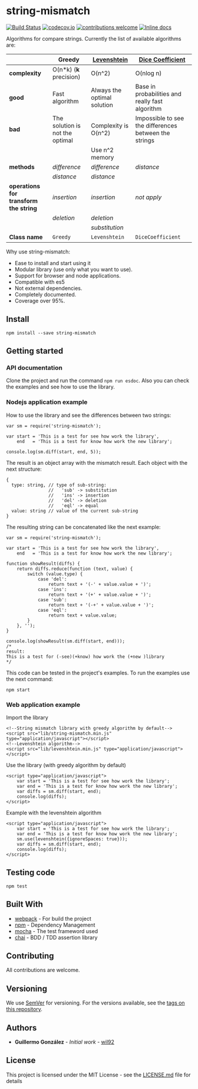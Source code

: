 # string-mismatch

[![Build Status](https://travis-ci.org/wil92/string-mismatch.png?branch=master)](https://travis-ci.org/wil92/string-mismatch)
[![codecov.io](https://img.shields.io/codecov/c/github/wil92/string-mismatch/master.svg?style=flat-square)](http://codecov.io/github/wil92/string-mismatch?branch=master)
[![contributions welcome](https://img.shields.io/badge/contributions-welcome-brightgreen.svg?style=flat)](https://github.com/wil92/string-mismatch/issues)
[![Inline docs](http://inch-ci.org/github/wil92/string-mismatch.svg?branch=master)](http://inch-ci.org/github/wil92/string-mismatch)

Algorithms for compare strings. Currently the list of available algorithms are:

|                                       |Greedy                         |[Levenshtein](https://en.wikipedia.org/wiki/Levenshtein_distance)|[Dice Coefficient](https://en.wikipedia.org/wiki/S%C3%B8rensen%E2%80%93Dice_coefficient)|
|---------------------------------------|-------------------------------|-----------------------------------------------------------------|----------------------------------------------------------------------------------------|
|**complexity**                         |O(n*k) (**k** precision)       |O(n^2)                                                           |O(nlog n)                                                                               |
|**good**                               |Fast algorithm                 |Always the optimal solution                                      |Base in probabilities and really fast algorithm                                         |
|**bad**                                |The solution is not the optimal|Complexity is O(n^2)                                             |Impossible to see the differences between the strings                                   |
|                                       |                               |Use n^2 memory                                                   |                                                                                        |
|**methods**                            |*difference*                   |*difference*                                                     |*distance*                                                                              |
|                                       |*distance*                     |*distance*                                                       |                                                                                        |
|**operations for transform the string**|*insertion*                    |*insertion*                                                      |*not apply*                                                                             |
|                                       |*deletion*                     |*deletion*                                                       |                                                                                        |
|                                       |                               |*substitution*                                                   |                                                                                        |
|**Class name**                         |`Greedy`                       |`Levenshtein`                                                    |`DiceCoefficient`                                                                                      |

Why use string-mismatch:

- Ease to install and start using it
- Modular library (use only what you want to use).
- Support for browser and node applications.
- Compatible with es5
- Not external dependencies.
- Completely documented.
- Coverage over 95%.

## Install

```
npm install --save string-mismatch
```

## Getting started

### API documentation

Clone the project and run the command `npm run esdoc`. Also you can check the examples and see how to use the library.

### Nodejs application example

How to use the library and see the differences between two strings:

```es5
var sm = require('string-mismatch');

var start = 'This is a test for see how work the library',
    end   = 'This is a test for know how work the new library';

console.log(sm.diff(start, end, 5));
```

The result is an object array with the mismatch result. Each object with the next structure:

```es5
{
  type: string, // type of sub-string:
                //   'sub' -> substitution
                //   'ins' -> insertion
                //   'del' -> deletion
                //   'eql' -> equal
  value: string // value of the current sub-string
}
```

The resulting string can be concatenated like the next example:

```es5
var sm = require('string-mismatch');

var start = 'This is a test for see how work the library',
    end   = 'This is a test for know how work the new library';

function showResult(diffs) {
    return diffs.reduce(function (text, value) {
        switch (value.type) {
            case 'del':
                return text + '(-' + value.value + ')';
            case 'ins':
                return text + '(+' + value.value + ')';
            case 'sub':
                return text + '(-+' + value.value + ')';
            case 'eql':
                return text + value.value;
        }
    }, '');
}

console.log(showResult(sm.diff(start, end)));
/*
result:
This is a test for (-see)(+know) how work the (+new )library
*/
```

This code can be tested in the project's examples. To run the examples use the next command:

```
npm start
```


### Web application example

Import the library

```html5
<!--String mismatch library with greedy algorithm by default-->
<script src="lib/string-mismatch.min.js" type="application/javascript"></script>
<!--Levenshtein algorithm-->
<script src="lib/levenshtein.min.js" type="application/javascript"></script>
```

Use the library (with greedy algorithm by default)

```html5
<script type="application/javascript">
    var start = 'This is a test for see how work the library';
    var end = 'This is a test for know how work the new library';
    var diffs = sm.diff(start, end);
    console.log(diffs);
</script>
```

Example with the levenshtein algorithm

```html5
<script type="application/javascript">
    var start = 'This is a test for see how work the library';
    var end = 'This is a test for know how work the new library';
    sm.use(levenshtein({ignoreSpaces: true}));
    var diffs = sm.diff(start, end);
    console.log(diffs);
</script>
```

## Testing code

```
npm test
```

## Built With

* [webpack](https://webpack.js.org/) - For build the project
* [npm](https://www.npmjs.com/) - Dependency Management
* [mocha](https://mochajs.org/) - The test frameword used
* [chai](https://mochajs.org/) - BDD / TDD assertion library

## Contributing

All contributions are welcome.

## Versioning

We use [SemVer](http://semver.org/) for versioning. For the versions available, see the [tags on this repository](https://github.com/wil92/string-mismatch/tags).

## Authors

* **Guillermo González** - *Initial work* - [wil92](https://github.com/wil92)

## License

This project is licensed under the MIT License - see the [LICENSE.md](https://gitlab.com/wil92/wankar-server/blob/development/LICENSE) file for details
